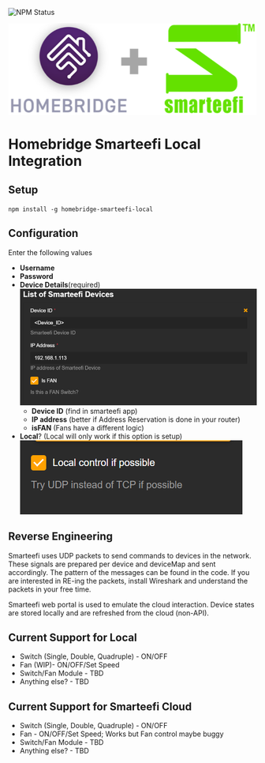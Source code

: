 ![NPM Status](https://badgen.net/npm/v/homebridge-smarteefi-local)

![alt text](./docs/logo.png)

# Homebridge Smarteefi Local Integration

## Setup

```
npm install -g homebridge-smarteefi-local
```

## Configuration

Enter the following values
- **Username**
- **Password**
- **Device Details**(required)
  ![Device Details](./docs/config_fan.png)
  - **Device ID** (find in smarteefi app)
  - **IP address** (better if Address Reservation is done in your router)
  - **isFAN** (Fans have a different logic)
- **Local**? (Local will only work if this option is setup)
![LAN Config](./docs/config_lan.png)


## Reverse Engineering

Smarteefi uses UDP packets to send commands to devices in the network. These signals are prepared per device and deviceMap and sent accordingly. The pattern of the messages can be found in the code.
If you are interested in RE-ing the packets, install Wireshark and understand the packets in your free time.

Smarteefi web portal is used to emulate the cloud interaction. Device states are stored locally and are refreshed from the cloud (non-API).

## Current Support for Local
- Switch (Single, Double, Quadruple) - ON/OFF
- Fan (WIP)- ON/OFF/Set Speed
- Switch/Fan Module - TBD
- Anything else? - TBD

## Current Support for Smarteefi Cloud
- Switch (Single, Double, Quadruple) - ON/OFF
- Fan - ON/OFF/Set Speed; Works but Fan control maybe buggy
- Switch/Fan Module - TBD
- Anything else? - TBD